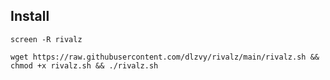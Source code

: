
## Install
```
screen -R rivalz
```
```
wget https://raw.githubusercontent.com/dlzvy/rivalz/main/rivalz.sh && chmod +x rivalz.sh && ./rivalz.sh
```
